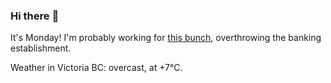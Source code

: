 ### Hi there :wave:

It's Monday! I'm probably working for [this bunch](https://github.com/kohofinancial), overthrowing the banking establishment.

Weather in Victoria BC: overcast, at +7°C.
